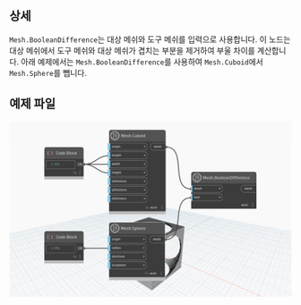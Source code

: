 ## 상세
`Mesh.BooleanDifference`는 대상 메쉬와 도구 메쉬를 입력으로 사용합니다. 이 노드는 대상 메쉬에서 도구 메쉬와 대상 메쉬가 겹치는 부분을 제거하여 부울 차이를 계산합니다.
아래 예제에서는 `Mesh.BooleanDifference`를 사용하여 `Mesh.Cuboid`에서 `Mesh.Sphere`를 뺍니다.

## 예제 파일

![Example](./Autodesk.DesignScript.Geometry.Mesh.BooleanDifference_img.jpg)
